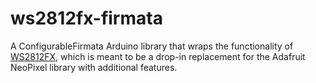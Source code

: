 # ws2812fx-firmata
A ConfigurableFirmata Arduino library that wraps the functionality of [WS2812FX](https://github.com/kitesurfer1404/WS2812FX), which is meant to be a drop-in replacement for the Adafruit NeoPixel library with additional features.

